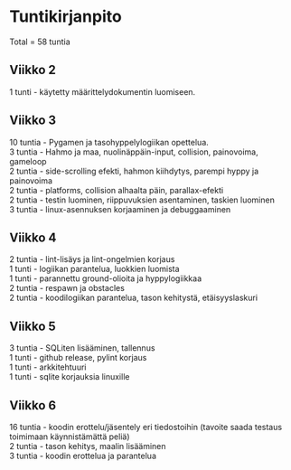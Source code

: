 # Tuntikirjanpito  
Total = 58 tuntia  

## Viikko 2  

1 tunti		- käytetty määrittelydokumentin luomiseen.  

## Viikko 3  

10 tuntia 	- Pygamen ja tasohyppelylogiikan opettelua.  
3 tuntia	- Hahmo ja maa, nuolinäppäin-input, collision, painovoima, gameloop  
2 tuntia	- side-scrolling efekti, hahmon kiihdytys, parempi hyppy ja painovoima  
2 tuntia	- platforms, collision alhaalta päin, parallax-efekti  
2 tuntia 	- testin luominen, riippuvuksien asentaminen, taskien luominen  
3 tuntia 	- linux-asennuksen korjaaminen ja debuggaaminen  

## Viikko 4  

2 tuntia    - lint-lisäys ja lint-ongelmien korjaus  
1 tunti     - logiikan parantelua, luokkien luomista  
1 tunti     - parannettu ground-olioita ja hyppylogiikkaa  
2 tuntia    - respawn ja obstacles  
2 tuntia    - koodilogiikan parantelua, tason kehitystä, etäisyyslaskuri  
 
## Viikko 5  

3 tuntia    - SQLiten lisääminen, tallennus  
1 tunti     - github release, pylint korjaus  
1 tunti     - arkkitehtuuri  
1 tunti     - sqlite korjauksia linuxille  

## Viikko 6  

16 tuntia   - koodin erottelu/jäsentely eri tiedostoihin (tavoite saada testaus toimimaan käynnistämättä peliä)  
2 tuntia    - tason kehitys, maalin lisääminen  
3 tuntia    - koodin erottelua ja parantelua  
